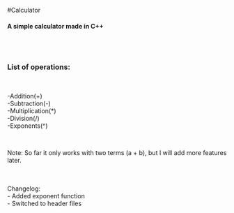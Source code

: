 #Calculator
<h4>A simple calculator made in C++</h4><br><br>
<h3>List of operations:</h3><br>
<p>-Addition(+)<br>-Subtraction(-)<br>-Multiplication(*)<br>-Division(/)<br>-Exponents(^)</p><br>
<p>Note: So far it only works with two terms (a + b), but I will add more features later.</p><br><br>
Changelog:<br>
- Added exponent function<br>
- Switched to header files
